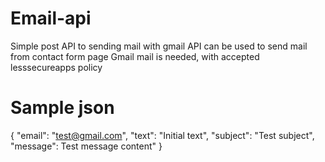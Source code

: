 # Email-api
Simple post API to sending mail with gmail
API can be used to send mail from contact form page
Gmail mail is needed, with accepted lesssecureapps policy

# Sample json 
{
    "email": "test@gmail.com",
    "text": "Initial text",
    "subject": "Test subject",
    "message": Test message content"
}